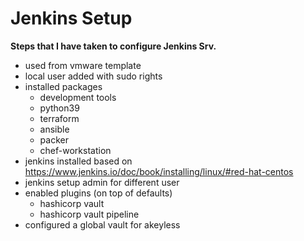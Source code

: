 # Jenkins Setup 

**Steps that I have taken to configure Jenkins Srv.**

- used from vmware template
- local user added with sudo rights
- installed packages
    - development tools
    - python39
    - terraform
    - ansible
    - packer
    - chef-workstation
- jenkins installed based on https://www.jenkins.io/doc/book/installing/linux/#red-hat-centos
- jenkins setup admin for different user
- enabled plugins (on top of defaults)
    - hashicorp vault
    - hashicorp vault pipeline
- configured a global vault for akeyless


